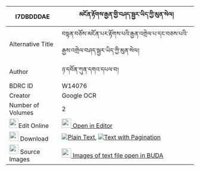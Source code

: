 |I7DBDDDAE|མངོན་རྟོགས་རྒྱན་གྱི་བཤད་སྦྱར་ཡིད་ཀྱི་མུན་སེལ། 
| --- | --- 
|Alternative Title |བསྟན་བཅོས་མངོན་པར་རྟོགས་པའི་རྒྱན་འགྲེལ་པ་དང་བཅས་པའི་རྒྱས་འགྲེལ་བཤད་སྦྱར་ཡིད་ཀྱི་མུན་སེལ།
|Author| ཉ་དབོན་ཀུན་དགའ་དཔལ་བ།
|BDRC ID | W14076
|Creator | Google OCR
|Number of Volumes| 2
|<img width="25" src="https://img.icons8.com/color/25/000000/edit-property.png">Edit Online| [<img width="25" src="https://avatars.githubusercontent.com/u/45091458?s=200&v=4"> Open in Editor](http://editor.openpecha.org/I7DBDDDAE)
|<img width="25" src="https://img.icons8.com/fluent/48/000000/download-2.png"/>  Download | [![](https://img.icons8.com/color/20/000000/txt.png)Plain Text](https://github.com/Openpecha/I7DBDDDAE/releases/download/v1/ngontok_gyen_gyi_shejar_yi_kyi_plain_I7DBDDDAE.zip), [![](https://img.icons8.com/color/20/000000/txt.png)Text with Pagination](https://github.com/Openpecha/I7DBDDDAE/releases/download/v1/ngontok_gyen_gyi_shejar_yi_kyi_pages_I7DBDDDAE.zip)
|<img width="25" src="https://img.icons8.com/plasticine/100/000000/pictures-folder.png"/>  Source Images | [<img width="25" src="https://library.bdrc.io/icons/BUDA-small.svg"> Images of text file open in BUDA](https://library.bdrc.io/show/bdr:W14076)